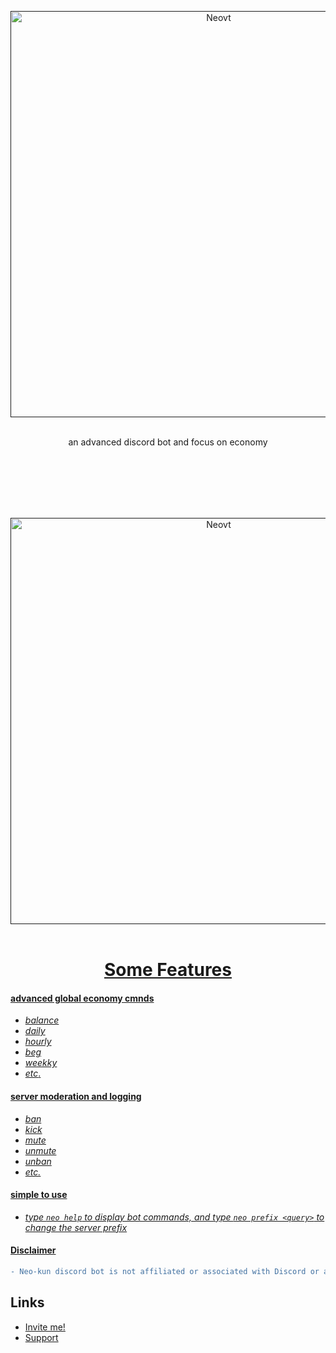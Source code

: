 <p align="center">
  <a href="">
    <img width="650" src="https://media.discordapp.net/attachments/1070707881470607360/1080358975964450866/20230227_134549.png" alt="Neovt">
  </a>
</p>


</br>
</div>
<div align="center">an advanced discord bot and focus on economy
</p>
</br>
</br>
</br>
</br>
</br>
</div>
<p align="center">
  <a href="">
    <img width="650" src="https://media.discordapp.net/attachments/1070707881470607360/1080358975964450866/20230227_134549.png" alt="Neovt">
  
  </br>
  </br>
</div>

<h1 align="center">Some Features</h1></div>

#### advanced global economy cmnds
- _balance_
- _daily_
- _hourly_
- _beg_
- _weekky_
- _etc_.
</div>

#### **server moderation and logging**
- _ban_
- _kick_
- _mute_
- _unmute_
- _unban_
- _etc._
</div>


#### **simple to use**
- *type ` neo help ` to display bot commands, and type ` neo prefix <query> ` to change the server prefix*



#### Disclaimer
```diff
- Neo-kun discord bot is not affiliated or associated with Discord or any other services -
```
    
## Links
- [Invite me!](https://discord.com/api/oauth2/authorize?client_id=1080315164252975197&permissions=8&scope=bot%20applications.commands)
- [Support](https://dsc.gg/neovt)
